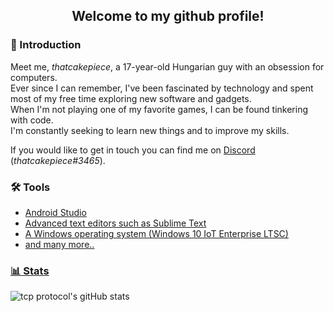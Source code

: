 <div align="center">
<h2> Welcome to my github profile! </h2>
</div>

### 👋 Introduction
Meet me, *thatcakepiece*, a 17-year-old Hungarian guy with an obsession for computers.<br>
Ever since I can remember, I've been fascinated by technology and spent most of my free time exploring new software and gadgets.<br>
When I'm not playing one of my favorite games, I can be found tinkering with code.<br>
I'm constantly seeking to learn new things and to improve my skills.

If you would like to get in touch you can find me on <a href="https://discord.com/">Discord</a> (*thatcakepiece#3465*).

### 🛠️ Tools
<ul>
<li><a href="https://developer.android.com/studio">Android Studio</li>
<li>Advanced text editors such as <a href="https://www.sublimetext.com/">Sublime Text</li>
<li>A Windows operating system (Windows 10 IoT Enterprise LTSC)</li>
<li>and many more..</li>
</ul>

### 📊 Stats
<img alt="tcp protocol's gitHub stats" src="https://github-readme-stats.vercel.app/api?username=thatcakepiece&show_icons=false&count_private=true&bg_color=00000000&text_color=808080&hide_border=true" align="left">

